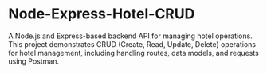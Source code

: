 # Node-Express-Hotel-CRUD
A Node.js and Express-based backend API for managing hotel operations. This project demonstrates CRUD (Create, Read, Update, Delete) operations for hotel management, including handling routes, data models, and requests using Postman.
